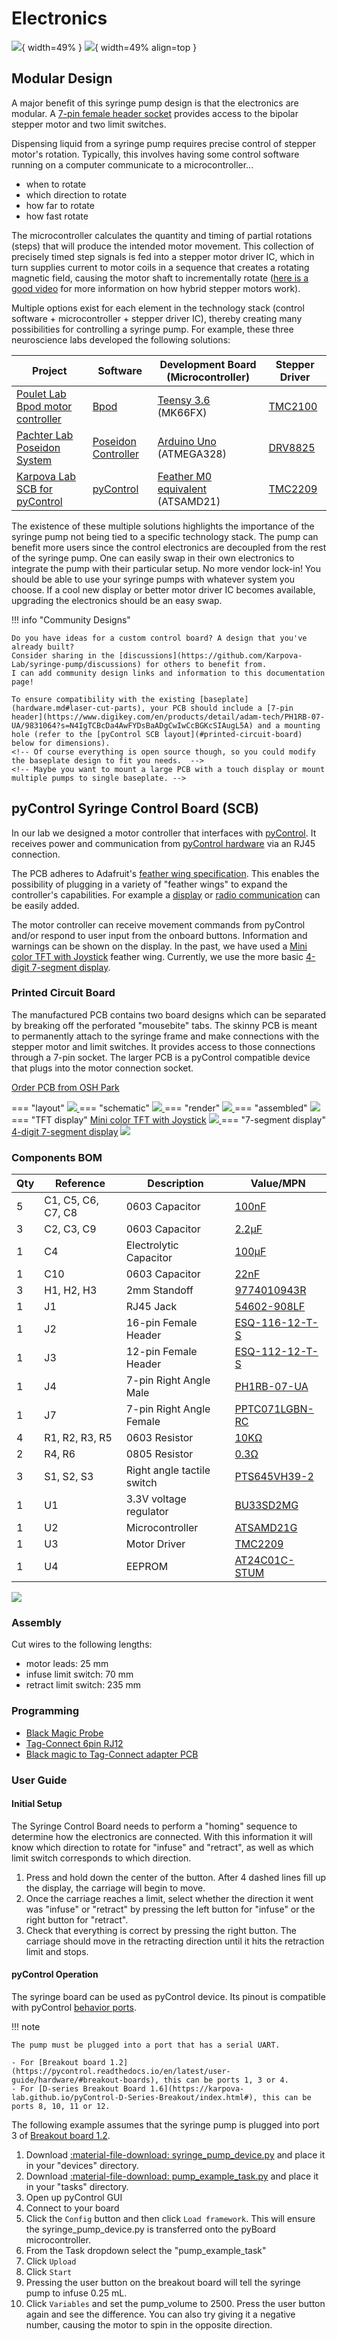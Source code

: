 # Electronics

![](electronics/pcb_with_display.jpeg){ width=49% }
![](electronics/insertion.gif){ width=49% align=top }

<!-- <img src="insertion.gif" style= "width:60%; margin:auto; display:block"> </img> -->

## Modular Design
A major benefit of this syringe pump design is that the electronics are modular. 
A [7-pin female header socket](https://www.digikey.com/en/products/detail/sullins-connector-solutions/PPTC071LGBN-RC/775901?s=N4IgTCBcDaIM4FYAsSDMIC6BfIA) provides access to the bipolar stepper motor and two limit switches.

Dispensing liquid from a syringe pump requires precise control of stepper motor's rotation.
Typically, this involves having some control software running on a computer communicate to a microcontroller...

  - when to rotate
  - which direction to rotate
  - how far to rotate
  - how fast rotate

The microcontroller calculates the quantity and timing of partial rotations (steps) that will produce the intended motor movement.
This collection of precisely timed step signals is fed into a stepper motor driver IC, which in turn supplies current to motor coils in a sequence that creates a rotating magnetic field, causing the motor shaft to incrementally rotate ([here is a good video](https://youtu.be/eyqwLiowZiU?t=152) for more information on how hybrid stepper motors work).

<!-- The technology stack of control software, microcontroller, and stepper drivers can create many possible setups, each with their own tradeoffs. -->
<!-- There are many options for each element in the technology stack of control software + microcontroller + stepper drivers. 
Multiple options exist for each element in the technology stack of control software + microcontroller + stepper drivers. 
Various combinations create many possible solutions for creating a syringe pump controller. 
Because of this, many possible combinations can be used to control a syringe pump.
Because of this, there are many possible solutions for creating a syringe pump controller.  -->

Multiple options exist for each element in the technology stack (control software + microcontroller + stepper driver IC), thereby creating many possibilities for controlling a syringe pump.
For example, these three neuroscience labs developed the following solutions:

| Project                                                                                    | Software                                                              | Development Board (Microcontroller)                                                                                                                  | Stepper Driver                                                                                                                                     |
|--------------------------------------------------------------------------------------------|-----------------------------------------------------------------------|------------------------------------------------------------------------------------------------------------------------------------------------------|----------------------------------------------------------------------------------------------------------------------------------------------------|
| [Poulet Lab Bpod motor controller](https://github.com/poulet-lab/Bpod_Stepper)             | [Bpod](https://sites.google.com/site/bpoddocumentation/home)          | [Teensy 3.6](https://www.digikey.com/en/products/detail/sparkfun-electronics/DEV-14058/6569369?s=N4IgTCBcDaIIwFYBsAOAtHALEhaByAIiALoC%2BQA) (MK66FX) | [TMC2100](https://www.digikey.com/en/products/detail/watterott-electronic-gmbh/20150007-002/10071140?s=N4IgTCBcDa4IwAYEFowLgViQg7MpYyAcgCIgC6AvkA) |
| [Pachter Lab Poseidon System](https://github.com/pachterlab/poseidon)                      | [Poseidon Controller](https://pachterlab.github.io/poseidon/software) | [Arduino Uno](https://store-usa.arduino.cc/products/arduino-uno-rev3/) (ATMEGA328)                                                                   | [DRV8825](https://www.pololu.com/product/2133)                                                                                                     |
| [Karpova Lab SCB for pyControl](#pycontrol-syringe-control-board-scb)                      | [pyControl](https://pycontrol.readthedocs.io/en/latest/)              | [Feather M0 equivalent](https://www.adafruit.com/product/2772) (ATSAMD21)                                                                            | [TMC2209](https://www.digikey.com/en/products/detail/trinamic-motion-control-gmbh/TMC2209-LA-T/10232491?s=N4IgTCBcDaIC4FsDGYwAYCcIC6BfIA)          |


The existence of these multiple solutions highlights the importance of the syringe pump not being tied to a specific technology stack. 
The pump can benefit more users since the control electronics are decoupled from the rest of the syringe pump. 
One can easily swap in their own electronics to integrate the pump with their particular setup.
No more vendor lock-in! You should be able to use your syringe pumps with whatever system you choose. 
If a cool new display or better motor driver IC becomes available, upgrading the electronics should be an easy swap.

!!! info "Community Designs"

    Do you have ideas for a custom control board? A design that you've already built? 
    Consider sharing in the [discussions](https://github.com/Karpova-Lab/syringe-pump/discussions) for others to benefit from. 
    I can add community design links and information to this documentation page!

    To ensure compatibility with the existing [baseplate](hardware.md#laser-cut-parts), your PCB should include a [7-pin header](https://www.digikey.com/en/products/detail/adam-tech/PH1RB-07-UA/9831064?s=N4IgTCBcDa4AwFYDsBaADgCwIwCcBGKcSIAugL5A) and a mounting hole (refer to the [pyControl SCB layout](#printed-circuit-board) below for dimensions).
    <!-- Of course everything is open source though, so you could modify the baseplate design to fit you needs.  -->
    <!-- Maybe you want to mount a large PCB with a touch display or mount multiple pumps to single baseplate. -->

## pyControl Syringe Control Board (SCB)

In our lab we designed a motor controller that interfaces with [pyControl](https://pycontrol.readthedocs.io/en/latest/).
It receives power and communication from [pyControl hardware](https://karpova-lab.github.io/pyControl-D-Series-Breakout/index.html) via an RJ45 connection.

The PCB adheres to Adafruit's [feather wing specification](https://learn.adafruit.com/adafruit-feather/feather-specification?gclid=Cj0KCQjwsqmEBhDiARIsANV8H3ZFmbJizjrXAZ6NPPpIta56bA8-kGrnnz0L8A4EkraoURAJXrWPU-AaAiQDEALw_wcB).
This enables the possibility of plugging in a variety of "feather wings" to expand the controller's capabilities. 
For example a [display](https://www.adafruit.com/product/4650) or [radio communication](https://www.adafruit.com/product/3229) can be easily added. 

The motor controller can receive movement commands from pyControl and/or respond to user input from the onboard buttons.
Information and warnings can be shown on the display. 
In the past, we have used a [Mini color TFT with Joystick](https://www.adafruit.com/product/3321) feather wing. 
Currently, we use the more basic [4-digit 7-segment display](https://www.adafruit.com/product/3108). 

### Printed Circuit Board

The manufactured PCB contains two board designs which can be separated by breaking off the perforated "mousebite" tabs.
The skinny PCB is meant to permanently attach to the syringe frame and make connections with the stepper motor and limit switches.
It provides access to those connections through a 7-pin socket.
The larger PCB is a pyControl compatible device that plugs into the motor connection socket.


[Order PCB from OSH Park](https://oshpark.com/shared_projects/HIOVaYiQ)

=== "layout"
    <a href="layout.png">
        <img src="layout.png" >
        </img>
    </a>
=== "schematic"
    <a href="schematic.png">
        <img src="schematic.png" >
        </img>
    </a>
=== "render"
    <a href="render.png">
    <img src="render.png" >
    </img>
    </a>
=== "assembled"
    <a href="SCB_bare.jpeg">
    <img src="SCB_bare.jpeg">
    </img>
    </a>
=== "TFT display"
    [Mini color TFT with Joystick](https://www.adafruit.com/product/3321)
    <a href="SCB_tft.jpg">
    <img src="SCB_tft.jpg">
    </img>
    </a>
=== "7-segment display"
    [4-digit 7-segment display](https://www.adafruit.com/product/3108)
    <a href="SCB_segment.jpg">
    <img src="SCB_segment.jpg">
    </img>
    </a>


### Components BOM

| Qty | Reference          | Description                | Value/MPN                                                                                                                                         | 
|-----|--------------------|----------------------------|---------------------------------------------------------------------------------------------------------------------------------------------------|
| 5   | C1, C5, C6, C7, C8 | 0603 Capacitor             | [100nF](https://www.digikey.com/en/products/detail/samsung-electro-mechanics/CL10F104ZO8NNNC/3886916?s=N4IgTCBcDaIIxgOwDYC0CCsAOdqByAIiALoC%2BQA) | 
| 3   | C2, C3, C9         | 0603 Capacitor             | [2.2µF](https://www.digikey.com/en/products/detail/yageo/CC0603KRX5R8BB225/5195688)                                                               | 
| 1   | C4                 | Electrolytic Capacitor     | [100µF](https://www.digikey.com/en/products/detail/EMZA350ADA101MF80G/565-2559-1-ND/757720?itemSeq=363115427)                                     | 
| 1   | C10                | 0603 Capacitor             | [22nF](https://www.digikey.com/en/products/detail/samsung-electro-mechanics/CL10B223KB8WPNC/5961018?s=N4IgTCBcDaIIxgOwDYC0yCsBmALKuIAugL5A)       | 
| 3   | H1, H2, H3         | 2mm Standoff               | [9774010943R](https://www.digikey.com/en/products/detail/9774010943R/732-10938-1-ND/6644344?itemSeq=368534877)                                    | 
| 1   | J1                 | RJ45 Jack                  | [54602-908LF ](https://www.digikey.com/en/products/detail/54602-908LF/609-1046-ND/1001360)                                                        | 
| 1   | J2                 | 16-pin Female Header       | [ESQ-116-12-T-S](https://www.digikey.com/en/products/detail/samtec-inc/ESQ-116-12-T-S/7098325?s=N4IgTCBcDaIKIGUCKBaAjGgbOsKAqKCKAcgCIgC6AvkA)     | 
| 1   | J3                 | 12-pin Female Header       | [ESQ-112-12-T-S](https://www.digikey.com/en/products/detail/samtec-inc/esq-112-12-t-s/7097880)                                                    | 
| 1   | J4                 | 7-pin Right Angle Male     | [PH1RB-07-UA](https://www.digikey.com/en/products/detail/adam-tech/PH1RB-07-UA/9831064?s=N4IgTCBcDa4AwFYDsBaADgCwIwCcBGKcSIAugL5A)                | 
| 1   | J7                 | 7-pin Right Angle Female   | [PPTC071LGBN-RC](https://www.digikey.com/en/products/detail/sullins-connector-solutions/PPTC071LGBN-RC/775901?s=N4IgTCBcDaIM4FYAsSDMIC6BfIA)      | 
| 4   | R1, R2, R3, R5     | 0603 Resistor              | [10KΩ](https://www.digikey.com/en/products/detail/yageo/RC0603JR-0710KL/726700?s=N4IgTCBcDaIMwEYEFoEAYDSBxASgYQBVkA5AERAF0BfIA)                   | 
| 2   | R4, R6             | 0805 Resistor              | [0.3Ω](https://www.digikey.com/en/products/detail/panasonic-electronic-components/ERJ-6DQJR30V/6004330?s=N4IgTCBcDaIA4EYCcYAsB2AxgFxAXQF8g)       | 
| 3   | S1, S2, S3         | Right angle tactile switch | [PTS645VH39-2](https://www.digikey.com/en/products/detail/c-k/PTS645VH39-2-LFS/1146767)                                                           | 
| 1   | U1                 | 3.3V voltage regulator     | [BU33SD2MG](https://www.digikey.com/products/en?keywords=ZLDO1117G33DICT-ND)                                                                      | 
| 1   | U2                 | Microcontroller            | [ATSAMD21G](https://www.digikey.com/en/products/detail/microchip-technology/ATSAMD21G18A-AUT/4878867)                                             | 
| 1   | U3                 | Motor Driver               | [TMC2209](https://www.digikey.com/en/products/detail/trinamic-motion-control-gmbh/TMC2209-LA-T/10232491?s=N4IgTCBcDaIC4FsDGYwAYCcIC6BfIA)         | 
| 1   | U4                 | EEPROM                     | [AT24C01C-STUM](https://www.digikey.com/en/products/detail/microchip-technology/AT24C01C-STUM-T/3903734)                                          | 

<a href="ibom.html">
    <img src="ibom.png" >
    </img>
</a>

### Assembly 
Cut wires to the following lengths:

- motor leads: 25 mm
- infuse limit switch: 70 mm
- retract limit switch: 235 mm

### Programming
- [Black Magic Probe](https://1bitsquared.com/products/black-magic-probe)
- [Tag-Connect 6pin RJ12](https://www.tag-connect.com/product/tc2030-mcp-nl-6-pin-no-legs-cable-with-rj12-modular-plug-for-microchip-icd)
- [Black magic to Tag-Connect adapter PCB](https://oshpark.com/shared_projects/p1QJ1sCj)
    
### User Guide
#### Initial Setup
The Syringe Control Board needs to perform a "homing" sequence to determine how the electronics are connected.
With this information it will know which direction to rotate for "infuse" and "retract", as well as which limit switch corresponds to which direction.

1. Press and hold down the center of the button. After 4 dashed lines fill up the display, the carriage will begin to move.
2. Once the carriage reaches a limit, select whether the direction it went was "infuse" or "retract" by pressing the left button for "infuse" or the right button for "retract".
3. Check that everything is correct by pressing the right button. The carriage should move in the retracting direction until it hits the retraction limit and stops.

#### pyControl Operation
The syringe board can be used as pyControl device. 
Its pinout is compatible with pyControl [behavior ports](https://pycontrol.readthedocs.io/en/latest/user-guide/hardware/#behaviour-ports).

!!! note

	The pump must be plugged into a port that has a serial UART. 

	- For [Breakout board 1.2](https://pycontrol.readthedocs.io/en/latest/user-guide/hardware/#breakout-boards), this can be ports 1, 3 or 4. 
	- For [D-series Breakout Board 1.6](https://karpova-lab.github.io/pyControl-D-Series-Breakout/index.html#), this can be ports 8, 10, 11 or 12.


The following example assumes that the syringe pump is plugged into port 3 of [Breakout board 1.2](https://pycontrol.readthedocs.io/en/latest/user-guide/hardware/#breakout-board-12).

1. Download [:material-file-download: syringe_pump_device.py](electronics/syringe_pump_device.py) and place it in your "devices" directory. 
2. Download [:material-file-download: pump_example_task.py](electronics/pump_example_task.py) and place it in your "tasks" directory. 
3. Open up pyControl GUI
4. Connect to your board
5. Click the `Config` button and then click `Load framework`. This will ensure the syringe_pump_device.py is transferred onto the pyBoard microcontroller. 
6. From the Task dropdown select the "pump_example_task"
7. Click `Upload`
8. Click `Start`
9. Pressing the user button on the breakout board will tell the syringe pump to infuse 0.25 mL. 
10. Click `Variables` and set the pump_volume to 2500. Press the user button again and see the difference. You can also try giving it a negative number, causing the motor to spin in the opposite direction.


<!-- #### Manual Operation

The color display includes 7 inputs: a joystick on the left (4 directions + 1 center button) and 2 additional buttons on the right (A and B). Some of these inputs can be used to manually control the syringe pump. 

"A" button

- Resets the displayed volume to 0.00 mL

"B" button

- Retracts the pump until it reaches the retract limit switch.

Joystick North

- Rotates the motor in the infuse direction.

Joystick South

- Rotates the motor in the retract direction.

Joystick center button

- Press and hold down the button until "..." appears, indicating the pump has entered "homing" mode. 
- It will continuosly rotate the motor until one of the limit switches is triggerd by the moving carriage. 
- Two options will then appear asking whether the triggered limit switch was the infuse limit switch or the retract limit switch. 
- Answer by pressing the "A" or "B" button. The pump now knows which motor rotation (clockwise or counterclockwise) corresponds to infuse and retract. -->
